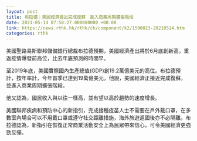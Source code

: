 ```yaml
---
layout: post
title: 布拉德：美國經濟接近完成復蘇　進入商業周期擴張階段
date: 2021-05-14 07:58:27.000000000 +08:00
link: https://news.rthk.hk/rthk/ch/component/k2/1590823-20210514.htm
categories: rthk
---
```


美國聖路易斯聯邦儲備銀行總裁布拉德預期，美國經濟產出將於6月底創新高，重返疫情爆發前高位，比去年底預測的時間早。

至2019年底，美國實際國內生產總值(GDP)創19.2萬億美元的高位。布拉德預計，按年率計，今年首季已達到19萬億美元。他說，美國經濟正接近完成復蘇，並進入商業周期擴張階段。

他又認為，國民收入與以往一樣高，並有望以高於趨勢的速度增長。

美國聯邦疾病和預防中心的新指引，完成接種疫苗人士不需要在戶外戴口罩，在多數室內場合可以不用戴口罩或遵守社交距離措施，海外旅遊返國後亦不必隔離。布拉德認為，新指引在恢復正常商業活動安全上為民眾帶來信心，可令美國經濟更強勁反彈。
